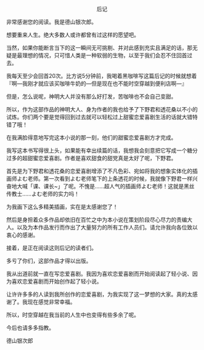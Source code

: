<p align="center">后记</p>

非常感谢您的阅读。我是德山银次郎。

想要重来人生。绝大多数人或许都曾有过这样的愿望吧。

当然，如果你能断言当下的这一瞬间无可挑剔、并对此感到充实且满足的话，那无疑是最理想的情况，只可惜人类是一种软弱的生物，以至于我们会忍不住回首过去。

我每天至少会回首20次。比方说5分钟前，我喝着黑咖啡写这篇后记的时候就想着『啊—我刚才就应该买咖啡牛奶的—但是现在也不能时空穿越到便利店啊—』

但是，怎么说呢，神明大人并没有那么好打发，苦咖啡也不会自己变甜。

所以，作为这部作品的神明大人、身为作者的我也给予了下野君和透花桑以不小的试炼。你们两个要是觉得回到过去就可以轻松过上甜蜜恋爱喜剧生活的话就大错特错了哦！  

在我满脸得意地写完这本小说的那一刻，他们的甜蜜恋爱喜剧方才完成。

我写这本书写得很上头，如果能有幸出续篇的话，我想我会刻意把它写成一个糖分过多的超甜蜜恋爱喜剧。作者是喜欢甜食的甜党真是太好了呢，下野君。

首先是为下野君和透花桑的恋爱喜剧增添了不凡色彩、宛如将我的想象实体化的插画师よむ老师。第一次看到よむ老师笔下的上条透花的时候，我就像下野君一样兴奋地大喊「课、课长~」了呢。不愧是……超人气的插画师よむ老师！这就是黑丝传教士……よむ老师的实力吗！

为我画下这么多精美插画，实在是太感谢您了！

然后是身担着众多作品却依旧在百忙之中为本小说在策划阶段尽心尽力的责编大人。以及为本作品发行而作出了大量努力的所有工作人员们。请允许我向各位致以衷心的感谢。

接着，是正在阅读这则后记的读者们。

多亏了你们，这部作品才得以出版。

我从出道前就一直在写恋爱喜剧。我因为喜欢恋爱喜剧而开始阅读起了轻小说、因为喜欢恋爱喜剧而开始创作起了轻小说。

让许许多多的人读到我所创作的恋爱喜剧，为我实现了这一梦想的大家。真的太感谢了。我现在感觉非常幸福。

所以，时空穿越在我当前的人生中也变得有些多余了呢。

今后也请多多指教。

德山银次郎

